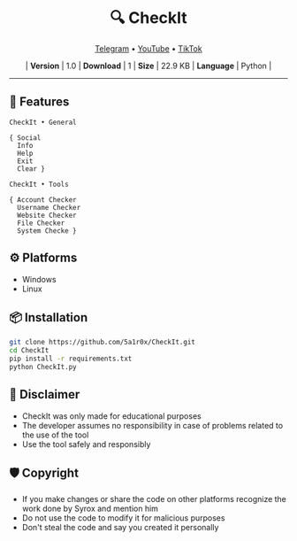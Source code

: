 <h1 align='center'>🔍 CheckIt</h1>

<p align='center'>
<a href="https://t.me/SyroxModsOfficial" align='center'>Telegram</a> • <a href="https://youtube.com/@SyroxModsOfficial" align="center">YouTube</a> • <a href="https://tiktok.com/@syroxmodsofficial">TikTok</a>
</p>
<p align='center'>
| <strong>Version</strong> | 1.0 | <strong>Download</strong> | 1 | <strong>Size</strong> | 22.9 KB | <strong>Language</strong> | Python |
</p>

---
## 🚀 Features
<p>
   
```
CheckIt • General

{ Social
  Info
  Help
  Exit
  Clear }

CheckIt • Tools

{ Account Checker
  Username Checker
  Website Checker
  File Checker
  System Checke }
```

## ⚙️ Platforms
- Windows
- Linux

## 📦 Installation

```bash
git clone https://github.com/5a1r0x/CheckIt.git
cd CheckIt
pip install -r requirements.txt
python CheckIt.py
```
## 📢 Disclaimer
- CheckIt was only made for educational purposes
- The developer assumes no responsibility in case of problems related to the use of the tool
- Use the tool safely and responsibly

## 🛡 Copyright
- If you make changes or share the code on other platforms recognize the work done by Syrox and mention him
- Do not use the code to modify it for malicious purposes
- Don't steal the code and say you created it personally

